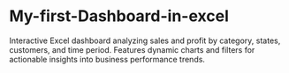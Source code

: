 # My-first-Dashboard-in-excel
Interactive Excel dashboard analyzing sales and profit by category, states, customers, and time period. Features dynamic charts and filters for actionable insights into business performance trends.
